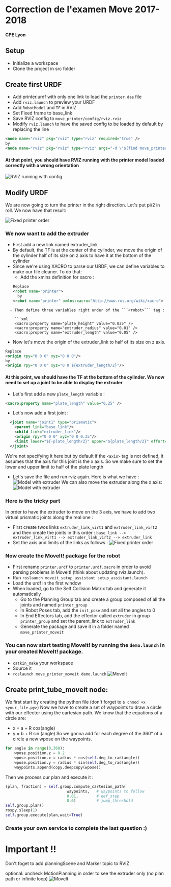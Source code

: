 # Correction de l'examen Move 2017-2018
#### CPE Lyon

## Setup
- Initialize a workspace
- Clone the project in src folder

## Create first URDF
- Add printer.urdf with only one link to load the ```printer.dae``` file
- Add ```rviz.launch``` to preview your URDF
- Add ```RobotModel``` and ```TF``` in RVIZ
- Set Fixed frame to base_link
- Save RVIZ config to ```move_printer/config/rviz.rviz```
- Modify ```rviz.launch``` to have the saved config to be loaded by default by replacing the line
```xml
<node name="rviz" pkg="rviz" type="rviz" required="true" />
by
<node name="rviz" pkg="rviz" type="rviz" args="-d \'$(find move_printer)/config/rviz.rviz\'" required="true" />
```

#### At that point, you should have RVIZ running with the printer model loaded correctly with a wrong orientation

![RVIZ running with config](https://github.com/DiAifU/move_exam/raw/master/screenshots/rviz_config.png)

## Modify URDF

We are now going to turn the printer in the right direction. Let's put pi/2 in roll. We now have that result:

![Fixed printer order](https://github.com/DiAifU/move_exam/raw/master/screenshots/printer_roll_modified.png)

### We now want to add the extruder

- First add a new link named extruder_link
- By default, the TF is at the center of the cylinder, we move the origin of the cylinder half of its size on z axis to have it at the bottom of the cylinder
- Since we're using XACRO to parse our URDF, we can define variables to make our file cleaner. To do that:
  - Add the xmlns definition for xacro :
  ```xml
  Replace
  <robot name="printer">
    by
  <robot name="printer" xmlns:xacro="http://www.ros.org/wiki/xacro">
```
  - Then define three variables right under of the ```<robot>``` tag :

    ```xml
    <xacro:property name="plate_height" value="0.025" />
    <xacro:property name="extruder_radius" value="0.01" />
    <xacro:property name="extruder_length" value="0.05" />
```
- Now let's move the origin of the extruder_link to half of its size on z axis.
```xml
Replace
<origin rpy="0 0 0" xyz="0 0 0"/>
by
<origin rpy="0 0 0" xyz="0 0 ${extruder_length/2}"/>
```

#### At this point, we should have the TF at the bottom of the cylinder. We now need to set up a joint to be able to display the extruder

- Let's first add a new ```plate_length``` variable :
```xml
<xacro:property name="plate_length" value="0.25" />
```
- Let's now add a first joint :
```xml
  <joint name="joint1" type="prismatic">
    <parent link="base_link"/>
    <child link="extruder_link"/>
    <origin rpy="0 0 0" xyz="0 0 0.35"/>
    <limit lower="${-plate_length/2}" upper="${plate_length/2}" effort="1000.0" velocity="0.1" />
  </joint>
```
We're not specifying it here but by default if the ```<axis>``` tag is not defined, it assumes that the axis for this joint is the x axis. So we make sure to set the lower and upper limit to half of the plate length
- Let's save the file and run rviz again. Here is what we have :
![Model with extruder](https://github.com/DiAifU/move_exam/raw/master/screenshots/extruder.png)
We can also move the extruder along the x axis:
![Model with extruder](https://github.com/DiAifU/move_exam/raw/master/screenshots/extruder_x.png)

### Here is the tricky part

In order to have the extruder to move on the 3 axis, we have to add two virtual prismatic joints along the real one :
- First create twos links ```extruder_link_virt1``` and ```extruder_link_virt2``` and then create the joints in this order :
```base_link --> extruder_link_virt1 --> extruder_link_virt2 --> extruder_link```
- Set the axis and limits of the links as follows :
![Fixed printer order](https://github.com/DiAifU/move_exam/raw/master/screenshots/urdf_extruder_complete.png)

### Now create the MoveIt! package for the robot
- First rename ```printer.urdf``` to ```printer.urdf.xacro``` in order to avoid parsing problems in MoveIt! (think about updating rviz.launch).
- Run ```roslaunch moveit_setup_assistant setup_assistant.launch```
- Load the urdf in the first window
- When loaded, go to the Self Collision Matrix tab and generate it automatically
  - Go to the Planning Group tab and create a group composed of all the joints and named ```printer_group```
  - In Robot Poses tab, add the ```init_pose``` and set all the angles to 0
  - In End Effectors tab, add the effector called ```extruder``` in group ```printer_group``` and set the parent_link to ```extruder_link```
  - Generate the package and save it in a folder named ```move_printer_moveit```

### You can now start testing MoveIt! by running the ```demo.launch``` in your created MoveIt! package.
- ```catkin_make``` your workspace
- Source it
- ```roslaunch move_printer_moveit demo.launch```
![MoveIt](https://github.com/DiAifU/move_exam/raw/master/screenshots/moveit.gif)

## Create print_tube_moveit node:

We first start by creating the python file (don't forget to ``` $ chmod +x <your_file.py> ```)
Now we have to create a set of waypoints to draw a circle with our effector using the cartesian path.
We know that the equations of a circle are:
 -  x = a + R cos(angle)
 -  y = b + R sin (angle)
 So we gonna add for each degree of the 360° of a circle a new wpose on the waypoints.

 ```python
 for angle in range(0,360):
     wpose.position.z = 0.2
     wpose.position.x = radius * cos(self.deg_to_rad(angle))
     wpose.position.y = radius * sin(self.deg_to_rad(angle))
     waypoints.append(copy.deepcopy(wpose))

  ```
Then we process our plan and execute it :
  ```python
  (plan, fraction) = self.group.compute_cartesian_path(
                             waypoints,   # waypoints to follow
                             0.01,        # eef_step
                             0.0)         # jump_threshold
  self.group.plan()
  rospy.sleep(1)
  self.group.execute(plan,wait=True)
  ```

  ### Create your own service to complete the last question :)

  #  Important !!

  Don't foget to add planningScene and Marker topic to RVIZ

  optional: uncheck MotionPlanning in order to see the extruder only (no plan path or infinite loop)
  ![MoveIt](https://github.com/DiAifU/move_exam/raw/master/screenshots/rviz_options.png)
